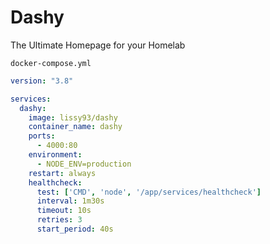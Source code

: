 # Dashy
The Ultimate Homepage for your Homelab

``docker-compose.yml``
```yaml
version: "3.8"

services:
  dashy:
    image: lissy93/dashy
    container_name: dashy
    ports:
      - 4000:80
    environment:
      - NODE_ENV=production
    restart: always
    healthcheck:
      test: ['CMD', 'node', '/app/services/healthcheck']
      interval: 1m30s
      timeout: 10s
      retries: 3
      start_period: 40s
```